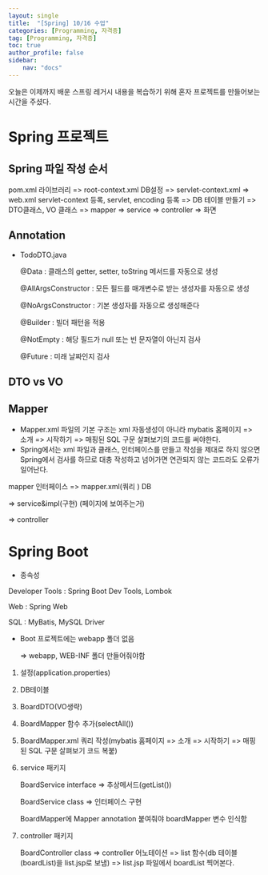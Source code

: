```yaml
---
layout: single
title:  "[Spring] 10/16 수업"
categories: [Programming, 자격증]
tag: [Programming, 자격증]
toc: true
author_profile: false
sidebar:
    nav: "docs"
---
```


 오늘은 이제까지 배운 스프링 레거시 내용을 복습하기 위해 혼자 프로젝트를 만들어보는 시간을 주셨다.

# Spring 프로젝트

## Spring 파일 작성 순서

pom.xml 라이브러리 => root-context.xml DB설정 => servlet-context.xml => web.xml servlet-context 등록, servlet, encoding 등록 => DB 테이블 만들기 => DTO클래스, VO 클래스 => mapper => service => controller => 화면



## Annotation

* TodoDTO.java

  @Data : 클래스의 getter, setter, toString 메서드를 자동으로 생성

  @AllArgsConstructor : 모든 필드를 매개변수로 받는 생성자를 자동으로 생성

  @NoArgsConstructor : 기본 생성자를 자동으로 생성해준다

  @Builder : 빌더 패턴을 적용

  @NotEmpty : 해당 필드가 null 또는 빈 문자열이 아닌지 검사

  @Future : 미래 날짜인지 검사



## DTO vs VO

## Mapper

* Mapper.xml 파일의 기본 구조는 xml 자동생성이 아니라 mybatis 홈페이지 => 소개 => 시작하기 => 매핑된 SQL 구문 살펴보기의 코드를 써야한다.
* Spring에서는 xml 파일과 클래스, 인터페이스를 만들고 작성을 제대로 하지 않으면 Spring에서 검사를 하므로 대충 작성하고 넘어가면 연관되지 않는 코드라도 오류가 일어난다.



mapper 인터페이스 => mapper.xml(쿼리 )  DB

=> service&impl(구현) (페이지에 보여주는거)

=> controller

# Spring Boot

* 종속성

Developer Tools : Spring Boot Dev Tools, Lombok

Web : Spring Web

SQL : MyBatis, MySQL Driver

* Boot 프로젝트에는 webapp 폴더 없음 

  => webapp, WEB-INF 폴더 만들어줘야함

1. 설정(application.properties) 

2. DB테이블

3. BoardDTO(VO생략)

4. BoardMapper 함수 추가(selectAll())

5. BoardMapper.xml 쿼리 작성(mybatis 홈페이지 => 소개 => 시작하기 => 매핑된 SQL 구문 살펴보기 코드 복붙)

6. service 패키지 

   BoardService interface => 추상메서드(getList())

   BoardService class => 인터페이스 구현

   BoardMapper에 Mapper annotation 붙여줘야 boardMapper 변수 인식함

7. controller 패키지

   BoardController class => controller 어노테이션 => list 함수(db 테이블(boardList)을 list.jsp로 보냄) => list.jsp 파일에서 boardList 찍어본다.